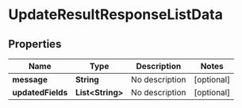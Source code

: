 
# UpdateResultResponseListData

## Properties
Name | Type | Description | Notes
------------ | ------------- | ------------- | -------------
**message** | **String** | No description |  [optional]
**updatedFields** | **List&lt;String&gt;** | No description |  [optional]



